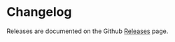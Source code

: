# Changelog

Releases are documented on the Github [Releases](https://github.com/lightstep/servicenow-cloud-observability-datasource/releases) page.
